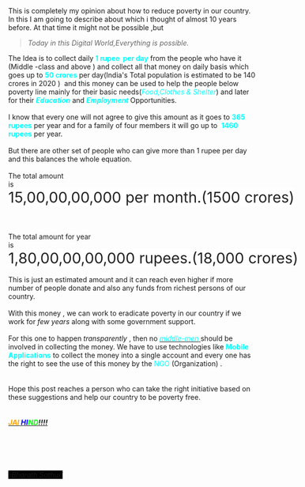 <div dir="ltr" style="text-align: left;" trbidi="on">
This is completely my opinion about how to reduce poverty in our country. In this I am going to describe about which i thought of almost 10 years before. At that time it might not be possible ,but<br />
<blockquote class="tr_bq">
<i><span style="color: #666666;">Today in this Digital World,Everything is possible.</span></i></blockquote>
The Idea is to collect daily <b><span style="color: cyan;">1 rupee&nbsp; per day</span></b> from the people who have it (Middle -class and above ) and collect all that money on daily basis which goes up to<span style="color: cyan;"> <b>50 crores</b></span>&nbsp;per day(India's Total population is estimated to be 140 crores in 2020 )&nbsp; and this money can be used to help the people below poverty line mainly for their basic needs(<i><span style="color: cyan;">Food,Clothes &amp; Shelter</span></i>) and later for their <b><i><span style="color: cyan;">Education</span></i></b> and <b><i><span style="color: cyan;">Employment </span></i></b>Opportunities.<br />
<br />
I know that every one will not agree to give this amount as it goes to <b><span style="color: cyan;">365 rupees</span></b> per year and for a family of four members it will go up to&nbsp; <b><span style="color: cyan;">1460 rupees</span></b> per year.<br />
<br />
But there are other set of people who can give more than 1 rupee per day and this balances the whole equation.<br />
<br />
The total amount is&nbsp;<span style="background-color: white; color: #222222; font-family: , &quot;helvetica&quot; , &quot;arial&quot; , sans-serif; font-size: 30px; white-space: nowrap;">15,00,00,00,000 per month.(1500 crores)</span><br />
<span style="background-color: white; color: #222222; font-family: , &quot;helvetica&quot; , &quot;arial&quot; , sans-serif; font-size: 30px; white-space: nowrap;"><br /></span>
<br />
<div style="text-align: left;">
The total amount for year is&nbsp;<span style="background-color: white; color: #222222; font-family: , &quot;helvetica&quot; , &quot;arial&quot; , sans-serif; font-size: 30px; white-space: nowrap;">1,80,00,00,00,000 rupees.(18,000 crores)</span></div>
<div style="text-align: left;">
<br /></div>
<div style="text-align: left;">
This is just an estimated amount and it can reach even higher if more number of people donate and also any funds from richest persons of our country.</div>
<div style="text-align: left;">
<br /></div>
<div style="text-align: left;">
With this money , we can work to eradicate poverty in our country if we work for <i>few years</i> along with some government support.</div>
<div style="text-align: left;">
<br /></div>
<div style="text-align: left;">
For this one to happen <i>transparently</i> , then no <i><u><span style="color: cyan;">middle-men</span> </u></i>should be involved in collecting the money. We have to use technologies like <b><span style="color: cyan;">Mobile Applications</span></b> to collect the money into a single account and every one has the right to see the use of this money by the <span style="color: cyan;">NGO </span>(Organization) .</div>
<div style="text-align: left;">
<br /></div>
<div style="text-align: left;">
<br /></div>
<div style="text-align: left;">
Hope this post reaches a person who can take the right initiative based on these suggestions and help our country to be poverty free.</div>
<div style="text-align: left;">
<br /></div>
<div style="text-align: left;">
<br /></div>
<div style="text-align: left;">
<b><i><u><span style="color: orange;">JAI</span><span style="color: blue;"> HI</span><span style="color: lime;">ND</span>!!!!</u></i></b></div>
<span style="background-color: white; color: #222222; font-family: , &quot;helvetica&quot; , &quot;arial&quot; , sans-serif; font-size: 30px; white-space: nowrap;"><br /></span> <span style="background-color: white; color: #222222; font-family: , &quot;helvetica&quot; , &quot;arial&quot; , sans-serif; font-size: 30px; white-space: nowrap;"><br /></span>
<br />
<div style="text-align: left;">
<span style="font-family: , &quot;helvetica&quot; , &quot;arial&quot; , sans-serif; white-space: nowrap;"><i style="background-color: black;">-Bharath Sathuri</i></span></div>
<span style="background-color: white; color: #222222; font-family: , &quot;helvetica&quot; , &quot;arial&quot; , sans-serif; font-size: 30px; white-space: nowrap;"><br /></span>
<br />
<br />
<br /></div>
